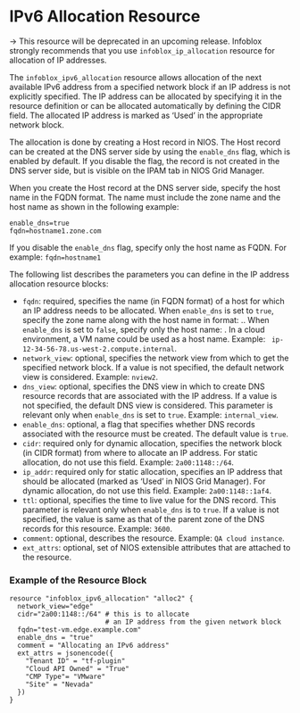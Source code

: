 # IPv6 Allocation Resource

-> This resource will be deprecated in an upcoming release. Infoblox strongly recommends that you use `infoblox_ip_allocation` resource for allocation of IP addresses.

The `infoblox_ipv6_allocation` resource allows allocation of the next available IPv6 address from a specified network block if an IP address is not explicitly specified. The IP address can be allocated by specifying it in the resource definition or can be allocated automatically by defining the CIDR field. The allocated IP address is marked as ‘Used’ in the appropriate network block.

The allocation is done by creating a Host record in NIOS. The Host record can be created at the DNS server side by using the `enable_dns` flag, which is enabled by default. If you disable the flag, the record is not created in the DNS server side, but is visible on the IPAM tab in NIOS Grid Manager.

When you create the Host record at the DNS server side, specify the host name in the FQDN format. The name must include the zone name and the host name as shown in the following example:
```
enable_dns=true
fqdn=hostname1.zone.com
```

If you disable the `enable_dns` flag, specify only the host name as FQDN. For example: `fqdn=hostname1`

The following list describes the parameters you can define in the IP address allocation resource blocks:

* `fqdn`: required, specifies the name (in FQDN format) of a host for which an IP address needs to be allocated. When `enable_dns` is set to `true`, specify the zone name along with the host name in format: <hostname>.<zone>.
  When `enable_dns` is set to `false`, specify only the host name: <hostname>. In a cloud environment, a VM name could be used as a host name. Example: ` ip-12-34-56-78.us-west-2.compute.internal`.
* `network_view`: optional, specifies the network view from which to get the specified network block. If a value is not specified, the default network view is considered. Example: `nview2`.
* `dns_view`: optional, specifies the DNS view in which to create DNS resource records that are associated with the IP address. If a value is not specified, the default DNS view is considered. This parameter is relevant only when `enable_dns` is set to `true`. Example: `internal_view`.
* `enable_dns`: optional, a flag that specifies whether DNS records associated with the resource must be created. The default value is `true`.
* `cidr`: required only for dynamic allocation, specifies the network block (in CIDR format) from where to allocate an IP address. For static allocation, do not use this field. Example: `2a00:1148::/64`.
* `ip_addr`: required only for static allocation, specifies an IP address that should be allocated (marked as ‘Used’ in NIOS Grid Manager). For dynamic allocation, do not use this field. Example: `2a00:1148::1af4`.
* `ttl`: optional, specifies the time to live value for the DNS record. This parameter is relevant only when `enable_dns` is to `true`. If a value is not specified, the value is same as that of the parent zone of the DNS records for this resource. Example: `3600`.
* `comment`: optional, describes the resource. Example: `QA cloud instance`.
* `ext_attrs`: optional, set of NIOS extensible attributes that are attached to the resource.

### Example of the Resource Block

```hcl
resource "infoblox_ipv6_allocation" "alloc2" {
  network_view="edge"
  cidr="2a00:1148::/64" # this is to allocate
                        # an IP address from the given network block 
  fqdn="test-vm.edge.example.com"
  enable_dns = "true"
  comment = "Allocating an IPv6 address"
  ext_attrs = jsonencode({
    "Tenant ID" = "tf-plugin"
    "Cloud API Owned" = "True"
    "CMP Type"= "VMware"
    "Site" = "Nevada"
  })
}
```
